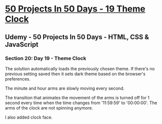# [50 Projects In 50 Days - 19 Theme Clock](https://arpadgbondor.github.io/50_Projects_In_50_Days-19_Theme_Clock/)

## Udemy - 50 Projects In 50 Days - HTML, CSS & JavaScript
### Section 20: Day 19 - Theme Clock

The solution automatically loads the previously chosen theme. If there's no previous setting saved then it sets dark theme based on the browser's preferences.

The minute and hour arms are slowly moving every second.

The transition that animates the movement of the arms is turned off for 1 second every time when the time changes from '11:59:59' to '00:00:00'. The arms of the clock are not spinning anymore.

I also added clock face.
